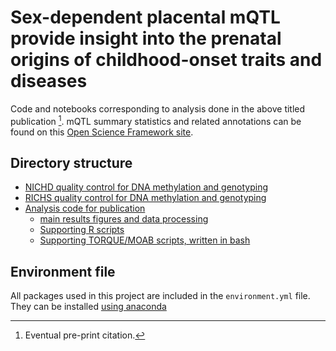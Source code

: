 # Sex-dependent placental mQTL provide insight into the prenatal origins of childhood-onset traits and diseases

Code and notebooks corresponding to analysis done in the above titled publication [^1]. mQTL summary statistics and related annotations can be found on this [Open Science Framework site](https://osf.io/9r4wf/). 

## Directory structure
- [NICHD quality control for DNA methylation and genotyping](./NICHD_all_QC)
- [RICHS quality control for DNA methylation and genotyping](./richs_all_QC/)
- [Analysis code for publication](./mQTL_analyses/)
    - [main results figures and data processing](./mQTL_analyses/main_analyses/)
    - [Supporting R scripts](./mQTL_analyses/r_scripts/)
    - [Supporting TORQUE/MOAB scripts, written in bash](./mQTL_analyses/pbs_scripts/)

## Environment file
All packages used in this project are included in the `environment.yml` file. They can be installed [using anaconda](https://docs.conda.io/projects/conda/en/latest/user-guide/tasks/manage-environments.html#creating-an-environment-from-an-environment-yml-file)



[^1]: Eventual pre-print citation.
